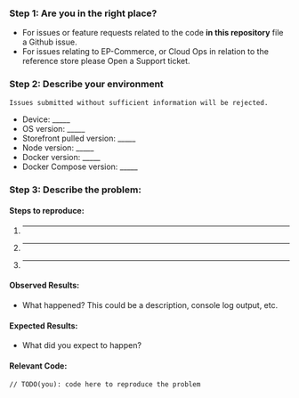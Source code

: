 ### Step 1: Are you in the right place?

  * For issues or feature requests related to the code **in this repository** file a Github issue.
  * For issues relating to EP-Commerce, or Cloud Ops in relation to the reference store please Open a Support ticket.

### Step 2: Describe your environment

  ```
  Issues submitted without sufficient information will be rejected.
  ```

  * Device: _____
  * OS version: _____
  * Storefront pulled version: _____
  * Node version: _____
  * Docker version: _____
  * Docker Compose version: _____

### Step 3: Describe the problem:

#### Steps to reproduce:

  1. _____
  2. _____
  3. _____

#### Observed Results:

  * What happened?  This could be a description, console log output, etc.

#### Expected Results:

  * What did you expect to happen?

#### Relevant Code:

  ```
  // TODO(you): code here to reproduce the problem
  ```
